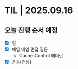# TIL | 2025.09.16

## 오늘 진행 순서 예정

-   [x] 일
-   [x] 매일 매일 면접 질문
    -   Cache-Control 헤더란
-   [x] 운동(런닝)
